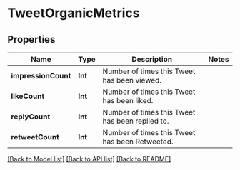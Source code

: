 # TweetOrganicMetrics

## Properties
Name | Type | Description | Notes
------------ | ------------- | ------------- | -------------
**impressionCount** | **Int** | Number of times this Tweet has been viewed. | 
**likeCount** | **Int** | Number of times this Tweet has been liked. | 
**replyCount** | **Int** | Number of times this Tweet has been replied to. | 
**retweetCount** | **Int** | Number of times this Tweet has been Retweeted. | 

[[Back to Model list]](../README.md#documentation-for-models) [[Back to API list]](../README.md#documentation-for-api-endpoints) [[Back to README]](../README.md)


